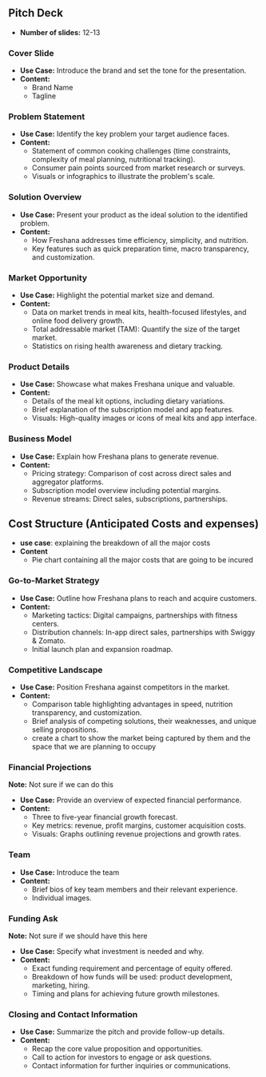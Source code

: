 ## Pitch Deck

- **Number of slides:** 12-13

### Cover Slide

- **Use Case:** Introduce the brand and set the tone for the presentation.
- **Content:**
  - Brand Name
  - Tagline

### Problem Statement

- **Use Case:** Identify the key problem your target audience faces.
- **Content:**
  - Statement of common cooking challenges (time constraints, complexity of meal planning, nutritional tracking).
  - Consumer pain points sourced from market research or surveys.
  - Visuals or infographics to illustrate the problem's scale.

### Solution Overview

- **Use Case:** Present your product as the ideal solution to the identified problem.
- **Content:** 
  - How Freshana addresses time efficiency, simplicity, and nutrition.
  - Key features such as quick preparation time, macro transparency, and customization.

### Market Opportunity

- **Use Case:** Highlight the potential market size and demand.
- **Content:**
  - Data on market trends in meal kits, health-focused lifestyles, and online food delivery growth.
  - Total addressable market (TAM): Quantify the size of the target market.
  - Statistics on rising health awareness and dietary tracking.

### Product Details

- **Use Case:** Showcase what makes Freshana unique and valuable.
- **Content:** 
  - Details of the meal kit options, including dietary variations.
  - Brief explanation of the subscription model and app features.
  - Visuals: High-quality images or icons of meal kits and app interface.

### Business Model

- **Use Case:** Explain how Freshana plans to generate revenue.
- **Content:**
  - Pricing strategy: Comparison of cost across direct sales and aggregator platforms.
  - Subscription model overview including potential margins.
  - Revenue streams: Direct sales, subscriptions, partnerships.

## Cost Structure (Anticipated Costs and expenses)
- **use case**: explaining the breakdown of all the major costs 
- **Content**
	- Pie chart containing all the major costs that are going to be incured

### Go-to-Market Strategy

- **Use Case:** Outline how Freshana plans to reach and acquire customers.
- **Content:**
  - Marketing tactics: Digital campaigns, partnerships with fitness centers.
  - Distribution channels: In-app direct sales, partnerships with Swiggy & Zomato.
  - Initial launch plan and expansion roadmap.

### Competitive Landscape

- **Use Case:** Position Freshana against competitors in the market.
- **Content:**
	- Comparison table highlighting advantages in speed, nutrition transparency, and customization.
	- Brief analysis of competing solutions, their weaknesses, and unique selling propositions.
	- create a chart to show the market being captured by them and the space that we are planning to occupy

### Financial Projections

**Note:** Not sure if we can do this 

- **Use Case:** Provide an overview of expected financial performance.
- **Content:**
  - Three to five-year financial growth forecast.
  - Key metrics: revenue, profit margins, customer acquisition costs.
  - Visuals: Graphs outlining revenue projections and growth rates.

### Team

- **Use Case:** Introduce the team 
- **Content:**
  - Brief bios of key team members and their relevant experience.
  - Individual images.

### Funding Ask

**Note:** Not sure if we should have this here 

- **Use Case:** Specify what investment is needed and why.
- **Content:**
  - Exact funding requirement and percentage of equity offered.
  - Breakdown of how funds will be used: product development, marketing, hiring.
  - Timing and plans for achieving future growth milestones.

### Closing and Contact Information

- **Use Case:** Summarize the pitch and provide follow-up details.
- **Content:**
  - Recap the core value proposition and opportunities.
  - Call to action for investors to engage or ask questions.
  - Contact information for further inquiries or communications.
```